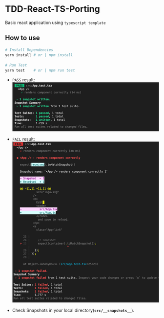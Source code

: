 # TDD-React-TS-Porting

Basic react application using `typescript template`

## How to use

```bash
# Install Dependencies
yarn install # or | npm install

# Run Test
yarn test    # or | npm run test
```

- `PASS` result:  
  ![yarn-test-result-pass](./results-images/yarn-test-result-pass.png)

- `FAIL` result:  
  ![yarn-test-result-fail](./results-images/yarn-test-result-fail.png)

- Check Snapshots in your local directory(**`src/__snapshots__`**).
